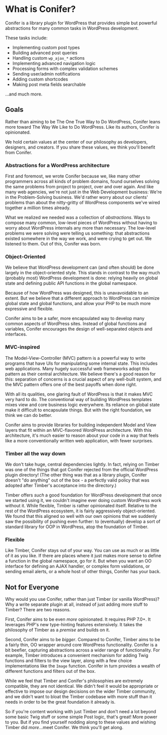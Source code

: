 # What is Conifer?

Conifer is a library plugin for WordPress that provides
simple but powerful abstractions for many common tasks in
WordPress development.

These tasks include:

* Implementing custom post types
* Building advanced post queries
* Handling custom `wp_ajax_*` actions
* Implementing advanced navigation logic
* Processing forms with complex validation schemes
* Sending user/admin notifications
* Adding custom shortcodes
* Making post meta fields searchable

...and much more.

## Goals

Rather than aiming to be The One True Way to Do WordPress, Conifer leans more toward The Way We Like to Do WordPress. Like its authors, Conifer is opinionated.

We hold certain values at the center of our philosophy as developers, designers, and creators. If you share these values, we think you'll benefit from Conifer.

### Abstractions for a WordPress architecture

First and foremost, we wrote Conifer because we, like
many other programmers across all kinds of problem domains,
found ourselves solving the same problems from project to
project, over and over again. And like many web agencies,
we're not just in the Web Development business: We're in
the Problem-Solving business. We'd rather worry about
our clients' problems than about the nitty-gritty of
WordPress components we've wired together a million
times already.

What we realized we needed was a collection of _abstractions_.
Ways to compose many common, low-level pieces of WordPress
without having to worry about WordPress internals any more
than necessary. The low-level problems we were solving
were telling us something: that abstractions existed somewhere
in the way we work, and were crying to get out. We listened
to them. Out of this, Conifer was born.

### Object-Oriented

We believe that WordPress development can
(and often should) be done largely in the object-oriented style.
This stands in contrast to the way much (probably most)
WordPress development is done: relying heavily on global
state and defining public API functions in the global
namespace.

Because of how WordPress was designed, this is
unavavoidable to an extent. But we believe that a different
approach to WordPress can minimize global state and global
functions, and allow your PHP to be much more expressive
and flexible.

Conifer aims to be a safer, more encapsulated way to develop many common aspects of WordPress sites. Instead of global functions and variables, Conifer encourages the design of well-separated objects and interfaces.

### MVC-inspired

The Model-View-Controller (MVC) pattern is a powerful way to
write programs that have UIs for manipulating some internal
state. This includes web applications. Many hugely successful
web frameworks adopt this pattern as their central
architecture. We believe there's a good reason for this:
separation of concerns is a crucial aspect of any well-built
system, and the MVC pattern offers one of the best payoffs
when done right.

With all its qualities, one glaring fault of WordPress is that
it makes MVC very hard to do. The conventional way of building
WordPress templates mixes view and core business logic
everywhere. Its reliance on global state make it difficult
to encapsulate things. But with the right foundation, we think we can do
better.

Conifer aims to provide libraries for building independent
Model and View layers that fit within an MVC-flavored
WordPress architecture. With this architecture, it's much
easier to reason about your code in a way that feels like
a more conventionally written web application, with fewer
surprises.

### Timber all the way down

We don't take huge, central dependencies lightly. In fact,
relying on Timber was one of the things that got Conifer
rejected from the official WordPress plugin directory!
(The other thing was that as a library plugin, Conifer doesn't
"do anything" out of the box - a perfectly valid policy that
was adopted after Timber's acceptance into the directory.)

Timber offers _such_ a good foundation for WordPress development that once we started using it, we couldn't imagine ever doing custom WordPress work without it. While flexible, Timber is rather opinionated itself. Relative to the rest of the WordPress ecosystem, it is fairly aggressively object-oriented. We found that this aligned so well with our own opinions that we suddenly saw the possibility of pushing even further: to (eventually) develop a sort of standard library for OOP in WordPress, atop the foundation of Timber.

### Flexible

Like Timber, Conifer stays out of your way. You can use as much or as little of it as you like. If there are places where it just makes more sense to define a function in the global namespace, go for it. But when you want an OO interface for defining an AJAX handler, or complex form validations, or sending email alerts, or a whole host of other things, Conifer has your back.

## Not for Everyone

Why would you use Conifer, rather than just Timber (or vanilla WordPress)? Why a write separate plugin at all, instead of just adding more stuff to Timber? There are two reasons.

First, Conifer aims to be even _more_ opinionated. It requires PHP 7.0+. It leverages PHP's new type-hinting features extensively. It takes the philosophy of Timber as a _premise_ and builds on it.

Second, Conifer aims to be _bigger_. Compared to Conifer, Timber aims to be a fairly thin, OO wrapper around core WordPress functionality. Conifer is a bit beefier, capturing abstractions across a wider range of functionality. For example, Timber introduces a convenient mechanism for adding Twig functions and filters to the view layer, along with a few choice implementations like the `Image` function. Conifer in turn provides a wealth of different functions and filters out of the box.

While we feel that Timber and Conifer's philosophies are extremely compatible, they are not identical. We didn't feel it would be appropriate or effective to impose our design decisions on the wider Timber community, and we didn't want to bloat the Timber codebase with more stuff than it needs in order to be the great foundation it already is.

So if you're content working with just Timber and don't need a lot beyond some basic Twig stuff or some simple Post logic, that's great! More power to you. But if you find yourself nodding along to these values and wishing Timber did _more_...meet Conifer. We think you'll get along.
